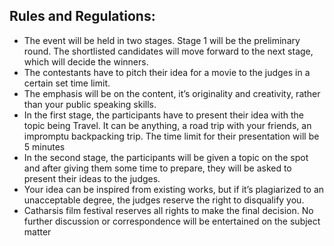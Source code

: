 <!-- TITLE:Pitch It to Win It -->
<!-- SUBTITLE: A quick summary of Pitchit -->

## Rules and Regulations:

* The event will be held in two stages. Stage 1 will be the preliminary round. The shortlisted candidates will move forward to the next stage, which will decide the winners.
* The contestants have to pitch their idea for a movie to the judges in a certain set time limit.
* The emphasis will be on the content, it’s originality and creativity, rather than your public speaking skills.
* In the first stage, the participants have to present their idea with the topic being Travel. It can be anything, a road trip with your friends, an impromptu backpacking trip. The time limit for their presentation will be 5 minutes
* In the second stage, the participants will be given a topic on the spot and after giving them some time to prepare, they will be asked to present their ideas to the judges.
* Your idea can be inspired from existing works, but if it’s plagiarized to an unacceptable degree, the judges reserve the right to disqualify you.
* Catharsis film festival reserves all rights to make the final decision. No further discussion or correspondence will be entertained on the subject matter